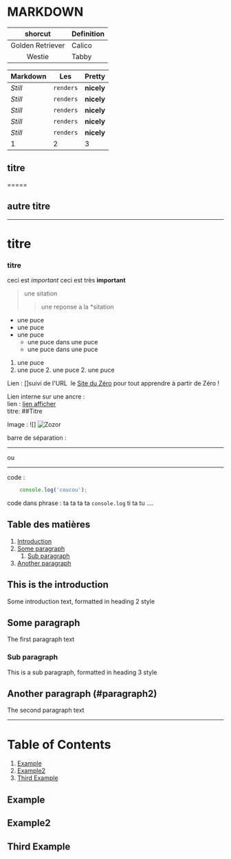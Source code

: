 # MARKDOWN

|       shorcut       | Definition   |
| :--------------: | ------ |
| Golden Retriever | Calico |
|      Westie      | Tabby  |

Markdown | Les | Pretty
--- | --- | ---
*Still* | `renders` | **nicely**
*Still* | `renders` | **nicely**
*Still* | `renders` | **nicely**
*Still* | `renders` | **nicely**
*Still* | `renders` | **nicely**
1 | 2 | 3

## titre

=====

## autre titre

------------
# titre
### titre

ceci est *important*
ceci est très **important**

> une sitation
>> une reponse a la *sitation

* une puce
* une puce
* une puce
    * une puce dans une puce
    * une puce dans une puce
    
1. une puce
2. une puce
    2. une puce
    2. une puce
    
Lien : []suivi de l'URL
 le [Site du Zéro](http://www.siteduzero.com) pour tout apprendre à partir de Zéro !

Lien interne sur une ancre :   
lien : [lien afficher](#nomAncre)   
titre: ##Titre <a id="nomAncre"></a>

Image : ![]
![Zozor](http://uploads.siteduzero.com/files/420001_421000/420263.png)

barre de séparation :

----------------------------------
ou
**********************************

code :

````javascript
    console.log('coucou');
````

code dans phrase :
ta ta ta ta `console.log` ti ta tu ....

## Table des matières

1. [Introduction](#introduction)
2. [Some paragraph](#paragraph1)
    1. [Sub paragraph](#subparagraph1)
3. [Another paragraph](#paragraph2)

## This is the introduction <a name="introduction"></a>

Some introduction text, formatted in heading 2 style

## Some paragraph <a name="paragraph1"></a>

The first paragraph text

### Sub paragraph <a name="subparagraph1"></a>

This is a sub paragraph, formatted in heading 3 style

<!-- ## Another paragraph <a name="paragraph2"></a> -->
## Another paragraph (#paragraph2)

The second paragraph text

---

# Table of Contents

1. [Example](#example)
2. [Example2](#example2)
3. [Third Example](#third-example)

## Example

## Example2

## Third Example